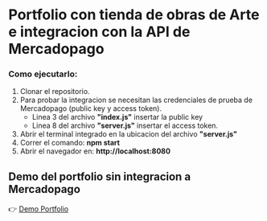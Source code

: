 # Portfolio con tienda de obras de Arte e integracion con la API de Mercadopago

### Como ejecutarlo:

1. Clonar el repositorio.
2. Para probar la integracion se necesitan las credenciales de prueba de Mercadopago (public key y access token).
    - Linea 3 del archivo **"index.js"** insertar la public key
    - Linea 8 del archivo **"server.js"** insertar el access token.
3. Abrir el terminal integrado en la ubicacion del archivo **"server.js"**
4. Correr el comando: **npm start**
5. Abrir el navegador en:  **http://localhost:8080**


## Demo del portfolio sin integracion a Mercadopago
:point_right: [Demo Portfolio](https://diegoalzuet.github.io/Interbanking/)
